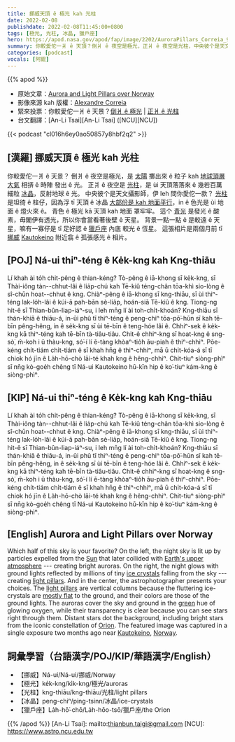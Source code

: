 ```yaml
---
title: 挪威天頂 ê 極光 kah 光柱
date: 2022-02-08
publishdate: 2022-02-08T11:45:00+0800
tags: [極光, 光柱, 冰晶, 獵戶座]
hero: https://apod.nasa.gov/apod/fap/image/2202/AuroraPillars_Correia_960.jpg
summary: 你較愛佗一爿 ê 天頂？倒爿 ê 夜空是極光，正爿 ê 夜空是光柱，中央彼个是天文攝影師，伊 leh 問你愛佗一款？
categories: [podcast]
vocals: [阿錕]
---
```


{{% apod %}}

- 原始文章：[Aurora and Light Pillars over Norway](https://apod.nasa.gov/apod/ap220208.html)
- 影像來源 kah 版權：[Alexandre Correia](mailto:agcorreia@me.com)
- 緊來投票：你較愛佗一爿 ê 天景？[倒爿 ê 極光](https://asterisk.apod.com/viewtopic.php?f=28&t=42195) | [正爿 ê 光柱](https://asterisk.apod.com/viewtopic.php?f=28&t=42195)
- 台文翻譯：[An-Li Tsai][An-Li Tsai] ([NCU][NCU])

{{< podcast "cl016h6ey0ao50857y8hbf2q2" >}}

## [漢羅] 挪威天頂 ê 極光 kah 光柱
你較愛佗一爿 ê 天景？
倒爿 ê 夜空是極光，是 [太陽][Sun] 擲出來 ê 粒子 kah [地球頂層大氣][Earth's upper atmosphere] 相挵 ê 時陣 發出 ê 光。
正爿 ê 夜空是 [光柱][light pillars 1]，是 ùi 天頂落落來 ê 幾若百萬細粒 [冰晶][ice crystals]，反射地球 ê 光。
中央彼个是天文攝影師，伊 leh 問你愛佗一款？
[光柱][light pillars 2] 是坦徛 ê 柱仔，因為浮 tī 天頂 ê 冰晶 [大部份是 kah 地面平行][mostly flat]，in ê 色光是 ùi 地面 ê 燈火來 ê。
青色 ê 極光 kā 天頂 kah 地面 罩牢牢。
這个 [青光][green] 是發光 ê 酸素，毋閣伊有透光，所以你會當看著後壁 ê 天星。
背景一點一點 ê 是較遠 ê 天星，嘛有一寡仔是 tī 足好認 ê [獵戶座][Orion t] 內底 較光 ê 恆星。
這張相片是兩個月前 tī [挪威][Norway] [Kautokeino][Kautokeino] 附近翕 ê 孤張感光 ê 相片。

## [POJ] Ná-ui thiⁿ-téng ê Ke̍k-kng kah Kng-thiāu
Lí khah ài to̍h chit-pêng ê thian-kéng?
Tò-pêng ê iā-khong sī ke̍k-kng, sī Thài-iông tàn--chhut-lâi ê lia̍p-chú kah Tē-kiû téng-chân tōa-khì sio-lòng ê sî-chūn hoat--chhut ê kng.
Chiàⁿ-pêng ê iā-khong sī kng-thiāu, sī ùi thiⁿ-téng lak-lo̍h-lâi ê kúi-ā pah-bān sè-lia̍p, hoán-siā Tē-kiû ê kng.
Tiong-ng hit-ê sī Thian-bûn-liap-iáⁿ-su, i leh mn̄g lí ài toh-chi̍t-khoán?
Kng-thiāu sī thán-khiā ê thiāu-á, in-ūi phû tī thiⁿ-téng ê peng-chiⁿ tōa-pō͘-hūn sī kah tē-bīn pêng-hêng, in ê se̍k-kng sī ùi tē-bīn ê teng-hóe lâi ê.
Chhiⁿ-sek ê ke̍k-kng kā thiⁿ-téng kah tē-bīn tà-tiâu-tiâu.
Chit-ê chhiⁿ-kng sī hoat-kng ê sng-sò͘, m̄-koh i ū thàu-kng, só͘-í lí ē-tàng khòaⁿ-tio̍h āu-piah ê thiⁿ-chhiⁿ.
Pōe-kéng chi̍t-tiám chi̍t-tiám ê sī khah hn̄g ê thiⁿ-chhiⁿ, mā ū chi̍t-kóa-á sī tī chiok hó jīn ê La̍h-hō-chò lāi-té khah kng ê hêng-chhiⁿ.
Chit-tiuⁿ siòng-phìⁿ sī nn̄g kò-goe̍h chêng tī Ná-ui Kautokeino hū-kīn hip ê ko͘-tiuⁿ kám-kng ê siòng-phìⁿ.

## [KIP] Ná-ui thiⁿ-téng ê Ke̍k-kng kah Kng-thiāu
Lí khah ài to̍h chit-pêng ê thian-kéng?
Tò-pêng ê iā-khong sī ke̍k-kng, sī Thài-iông tàn--chhut-lâi ê lia̍p-chú kah Tē-kiû téng-chân tōa-khì sio-lòng ê sî-chūn hoat--chhut ê kng.
Chiàⁿ-pêng ê iā-khong sī kng-thiāu, sī ùi thiⁿ-téng lak-lo̍h-lâi ê kúi-ā pah-bān sè-lia̍p, hoán-siā Tē-kiû ê kng.
Tiong-ng hit-ê sī Thian-bûn-liap-iáⁿ-su, i leh mn̄g lí ài toh-chi̍t-khoán?
Kng-thiāu sī thán-khiā ê thiāu-á, in-ūi phû tī thiⁿ-téng ê peng-chiⁿ tōa-pō͘-hūn sī kah tē-bīn pêng-hêng, in ê se̍k-kng sī ùi tē-bīn ê teng-hóe lâi ê.
Chhiⁿ-sek ê ke̍k-kng kā thiⁿ-téng kah tē-bīn tà-tiâu-tiâu.
Chit-ê chhiⁿ-kng sī hoat-kng ê sng-sò͘, m̄-koh i ū thàu-kng, só͘-í lí ē-tàng khòaⁿ-tio̍h āu-piah ê thiⁿ-chhiⁿ.
Pōe-kéng chi̍t-tiám chi̍t-tiám ê sī khah hn̄g ê thiⁿ-chhiⁿ, mā ū chi̍t-kóa-á sī tī chiok hó jīn ê La̍h-hō-chò lāi-té khah kng ê hêng-chhiⁿ.
Chit-tiuⁿ siòng-phìⁿ sī nn̄g kò-goe̍h chêng tī Ná-ui Kautokeino hū-kīn hip ê ko͘-tiuⁿ kám-kng ê siòng-phìⁿ.

## [English] Aurora and Light Pillars over Norway

Which half of this sky is your favorite?
On the left, the night sky is lit up by particles expelled from the [Sun][Sun] that later collided with [Earth's upper atmosphere][Earth's upper atmosphere] --- creating bright auroras.
On the right, the night glows with ground lights reflected by millions of tiny [ice crystals][ice crystals] falling from the sky --- creating [light pillars][light pillars 1].
And in the center, the astrophotographer presents your choices.
The [light pillars][light pillars 2] are vertical columns because the fluttering ice-crystals are [mostly flat][mostly flat] to the ground, and their colors are those of the ground lights.
The auroras cover the sky and ground in the [green][green] hue of glowing oxygen, while their transparency is clear because you can see stars right through them.
Distant stars dot the background, including bright stars from the iconic constellation of [Orion][Orion e].
The featured image was captured in a single exposure two months ago near [Kautokeino][Kautokeino], [Norway][Norway].

## 詞彙學習（台語漢字/POJ/KIP/華語漢字/English）
- 【挪威】Ná-ui/Ná-ui/挪威/Norway
- 【極光】ke̍k-kng/ki̍k-kng/極光/auroras
- 【光柱】kng-thiāu/kng-thiāu/光柱/light pillars
- 【冰晶】peng-chiⁿ/ping-tsinn/冰晶/ice-crystals
- 【獵戶座】La̍h-hō͘-chō/La̍h-hōo-tsō/獵戶座/the Orion


{{% /apod %}}
[An-Li Tsai]: mailto:thianbun.taigi@gmail.com
[NCU]: https://www.astro.ncu.edu.tw

[copyright]: https://apod.nasa.gov/apod/fap/lib/about_apod.html#srapply

[Sun]:https://solarsystem.nasa.gov/solar-system/sun/overview/
[Earth's upper atmosphere]:https://www.nasa.gov/mission_pages/sunearth/science/mos-upper-atmosphere.html
[ice crystals]:https://en.wikipedia.org/wiki/Ice_crystals
[light pillars 1]:http://www.atoptics.co.uk/halo/lpil.htm
[light pillars 2]:https://apod.nasa.gov/apod/ap160208.html
[mostly flat]:https://ap-pics2.gotpoem.com/ap-pics/item/14788/92.jpg
[green]:http://www.webexhibits.org/causesofcolor/4D.html
[Orion e]:https://apod.nasa.gov/apod/ap220118.html
[Orion t]:https://apod.tw/daily/20220118/
[Kautokeino]:https://youtu.be/YJu_aUHeVL4
[Norway]:https://en.wikipedia.org/wiki/Norway

